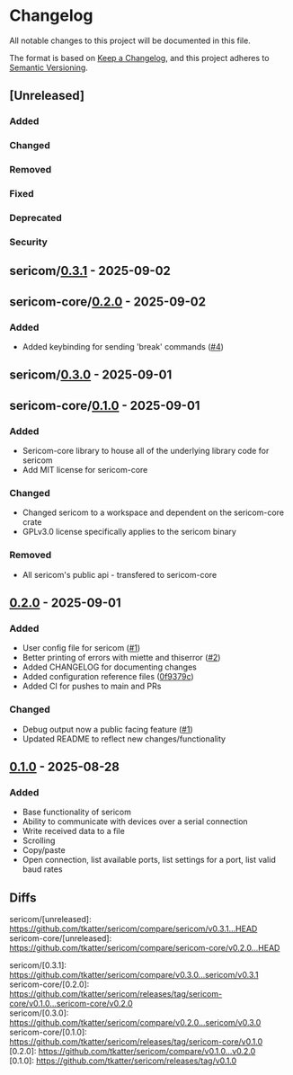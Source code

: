 # Changelog

All notable changes to this project will be documented in this file.

The format is based on [Keep a Changelog](https://keepachangelog.com/en/1.1.0/),
and this project adheres to [Semantic Versioning](https://semver.org/spec/v2.0.0.html).

## [Unreleased]

### Added

### Changed

### Removed

### Fixed

### Deprecated

### Security

## sericom/[0.3.1](https://github.com/tkatter/sericom/releases/tag/sericom/v0.3.1) - 2025-09-02

## sericom-core/[0.2.0](https://github.com/tkatter/sericom/releases/tag/sericom-core/v0.2.0) - 2025-09-02

### Added

- Added keybinding for sending 'break' commands ([#4](https://github.com/tkatter/sericom/pull/4))

## sericom/[0.3.0](https://github.com/tkatter/sericom/releases/tag/sericom/v0.3.0) - 2025-09-01

## sericom-core/[0.1.0](https://github.com/tkatter/sericom/releases/tag/sericom-core/v0.1.0) - 2025-09-01

### Added

- Sericom-core library to house all of the underlying library code for sericom
- Add MIT license for sericom-core

### Changed

- Changed sericom to a workspace and dependent on the sericom-core crate
- GPLv3.0 license specifically applies to the sericom binary

### Removed

- All sericom's public api - transfered to sericom-core

## [0.2.0](https://github.com/tkatter/sericom/releases/tag/v0.2.0) - 2025-09-01

### Added

- User config file for sericom ([#1](https://github.com/tkatter/sericom/pull/1))
- Better printing of errors with miette and thiserror ([#2](https://github.com/tkatter/sericom/pull/2))
- Added CHANGELOG for documenting changes
- Added configuration reference files ([0f9379c](https://github.com/tkatter/sericom/commit/0f9379cd28379c74439e63d3535e1c4487e0d6fe))
- Added CI for pushes to main and PRs

### Changed

- Debug output now a public facing feature ([#1](https://github.com/tkatter/sericom/pull/1))
- Updated README to reflect new changes/functionality

## [0.1.0](https://github.com/tkatter/sericom/releases/tag/v0.1.0) - 2025-08-28

### Added

- Base functionality of sericom
- Ability to communicate with devices over a serial connection
- Write received data to a file
- Scrolling
- Copy/paste
- Open connection, list available ports, list settings for a port, list valid baud rates

## Diffs

sericom/[unreleased]: https://github.com/tkatter/sericom/compare/sericom/v0.3.1...HEAD  
sericom-core/[unreleased]: https://github.com/tkatter/sericom/compare/sericom-core/v0.2.0...HEAD

sericom/[0.3.1]: https://github.com/tkatter/sericom/compare/v0.3.0...sericom/v0.3.1  
sericom-core/[0.2.0]: https://github.com/tkatter/sericom/releases/tag/sericom-core/v0.1.0...sericom-core/v0.2.0  
sericom/[0.3.0]: https://github.com/tkatter/sericom/compare/v0.2.0...sericom/v0.3.0  
sericom-core/[0.1.0]: https://github.com/tkatter/sericom/releases/tag/sericom-core/v0.1.0  
[0.2.0]: https://github.com/tkatter/sericom/compare/v0.1.0...v0.2.0  
[0.1.0]: https://github.com/tkatter/sericom/releases/tag/v0.1.0
